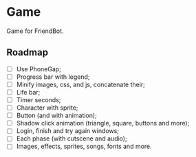 # Game
Game for FriendBot.

## Roadmap
- [ ] Use PhoneGap;
- [ ] Progress bar with legend;
- [ ] Minify images, css, and js, concatenate their;
- [ ] Life bar;
- [ ] Timer seconds;
- [ ] Character with sprite;
- [ ] Button (and with animation);
- [ ] Shadow click animation (triangle, square, buttons and more);
- [ ] Login, finish and try again windows;
- [ ] Each phase (with cutscene and audio);
- [ ] Images, effects, sprites, songs, fonts and more.
